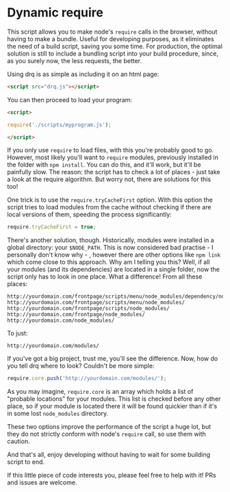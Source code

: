 
# Dynamic require

This script allows you to make node's `require` calls in the browser, without having to make a bundle. Useful for developing purposes, as it eliminates the need of a build script, saving you some time. For production, the optimal solution is still to include a bundling script into your build procedure, since, as you surely now, the less requests, the better.

Using drq is as simple as including it on an html page:

```html
<script src="drq.js"></script>
```

You can then proceed to load your program:

```html
<script>

require('./scripts/myprogram.js');

</script>
```

If you only use `require` to load files, with this you're probably good to go. However, most likely you'll want to `require` modules, previously installed in the folder with `npm install`. You can do this, and it'll work, but it'll be painfully slow. The reason: the script has to check a lot of places - just take a look at the require algorithm. But worry not, there are solutions for this too!

One trick is to use the `require.tryCacheFirst` option. With this option the script tries to load modules from the cache without checking if there are local versions of them, speeding the process significantly:

```javascript
require.tryCacheFirst = true;
```

There's another solution, though. Historically, modules were installed in a global directory: your `$NODE_PATH`. This is now considered bad practise - I personally don't know why - , however there are other options like `npm link` which come close to this approach. Why am I telling you this? Well, if all your modules (and its dependencies) are located in a single folder, now the script only has to look in one place. What a difference! From all these places:

```
http://yourdomain.com/frontpage/scripts/menu/node_modules/dependency/node_modules/
http://yourdomain.com/frontpage/scripts/menu/node_modules/
http://yourdomain.com/frontpage/scripts/node_modules/
http://yourdomain.com/frontpage/node_modules/
http://yourdomain.com/node_modules/
```

To just:

```
http://yourdomain.com/modules/
```

If you've got a big project, trust me, you'll see the difference. Now, how do you tell drq where to look? Couldn't be more simple:

```javascript
require.core.push('http://yourdomain.com/modules/');
```

As you may imagine, `require.core` is an array which holds a list of "probable locations" for your modules. This list is checked before any other place, so if your module is located there it will be found quickier than if it's in some lost `node_modules` directory.

These two options improve the performance of the script a huge lot, but they do not strictly conform with node's `require` call, so use them with caution.

And that's all, enjoy developing without having to wait for some building script to end.

If this little piece of code interests you, please feel free to help with it! PRs and issues are welcome.
